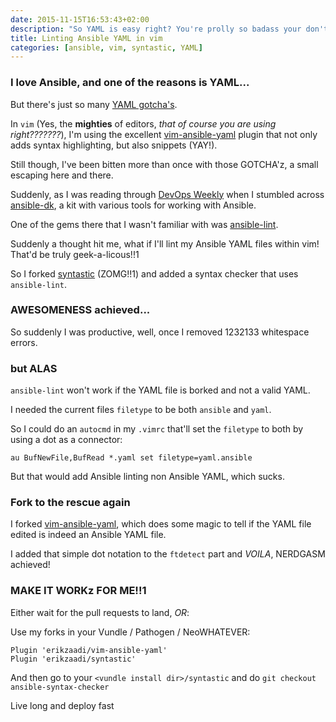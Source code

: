 ```yaml
---
date: 2015-11-15T16:53:43+02:00
description: "So YAML is easy right? You're prolly so badass your don't event lint your YAML..."
title: Linting Ansible YAML in vim
categories: [ansible, vim, syntastic, YAML]
---
```


### I love Ansible, and one of the reasons is YAML...

But there's just so many [YAML gotcha's](http://docs.ansible.com/ansible/YAMLSyntax.html#gotchas).

In `vim` (Yes, the **mighties** of editors, _that of course you are using right???????_), I'm using the excellent [vim-ansible-yaml](https://github.com/chase/vim-ansible-yaml) plugin that not only adds syntax highlighting, but also snippets (YAY!).

Still though, I've been bitten more than once with those GOTCHA'z, a small escaping here and there.

Suddenly, as I was reading through [DevOps Weekly](http://www.devopsweekly.com/) when I stumbled across [ansible-dk](https://github.com/omniti-labs/ansible-dk), a kit with various tools for working with Ansible.

One of the gems there that I wasn't familiar with was [ansible-lint](https://github.com/willthames/ansible-lint).

Suddenly a thought hit me, what if I'll lint my Ansible YAML files within vim! That'd be truly geek-a-licous!!1

So I forked [syntastic](https://github.com/scrooloose/syntastic/pull/1599) (ZOMG!!1) and added a syntax checker that uses `ansible-lint`.

### AWESOMENESS achieved...

So suddenly I was productive, well, once I removed 1232133 whitespace errors.

### but ALAS

`ansible-lint` won't work if the YAML file is borked and not a valid YAML.

I needed the current files `filetype` to be both `ansible` and `yaml`.

So I could do an `autocmd` in my `.vimrc` that'll set the `filetype` to both by using a dot as a connector:

```
au BufNewFile,BufRead *.yaml set filetype=yaml.ansible
```

But that would add Ansible linting non Ansible YAML, which sucks.

### Fork to the rescue again

I forked [vim-ansible-yaml](https://github.com/chase/vim-ansible-yaml/pull/48), which does some magic to tell if the YAML file edited is indeed an Ansible YAML file.

I added that simple dot notation to the `ftdetect` part and _VOILA_, NERDGASM achieved!

### MAKE IT WORKz FOR ME!!1

Either wait for the pull requests to land, _OR_:

Use my forks in your Vundle / Pathogen / NeoWHATEVER:

```
Plugin 'erikzaadi/vim-ansible-yaml'
Plugin 'erikzaadi/syntastic'
``` 

And then go to your `<vundle install dir>/syntastic` and do `git checkout ansible-syntax-checker`


Live long and deploy fast

